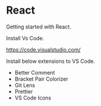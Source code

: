 # React
Getting started with React.

Install Vs Code.

https://code.visualstudio.com/

Install below extensions to VS Code.
 - Better Comment
 - Bracket Pair Colorizer
 - Git Lens
 - Prettier
 - VS Code Icons
